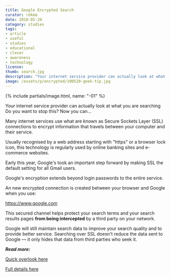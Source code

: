 ```yaml
---
title: Google Encrypted Search
curator: rokma
date: 2010-05-20
category: studies
tags:
- article
- useful
- studies
- educational
- clever
- awareness
- technology
license:
thumb: search.jpg
description: "Your internet service provider can actually look at what you are searching. Do you want to stop this? Now you can..."
image: /assets/p/encrypted/100520-geek-tip.jpg
---
```


{% include partials/image.html, name: "-01" %}

Your internet service provider can actually look at what you are searching
Do you want to stop this? Now you can...

Many internet services use what are known as Secure Sockets Layer (SSL) connections to encrypt information that travels between your computer and their service.

Usually recognised by a web address starting with "https" or a browser lock icon, this technology is regularly used by online banking sites and e-commerce websites.

Early this year, Google's took an important step forward by making SSL the default setting for all Gmail users.

Google's encryption extends beyond login passwords to the entire service.

An new encrypted connection is created between your browser and Google when you use:

<a href="https://www.google.com"  >https://www.google.com</a>

This secured channel helps protect your search terms and your search results pages <strong>from being intercepted</strong> by a third party on your network.

Google will still maintain search data to improve your search quality and to provide better service. Searching over SSL doesn't reduce the data sent to Google &mdash; it only hides that data from third parties who seek it.

_**Read more:**_

[Quick overlook here](http://googleblog.blogspot.com/2010/05/search-more-securely-with-encrypted.html)

[Full details here](http://www.google.com/support/websearch/bin/answer.py?answer=173733&amp;hl=en)
